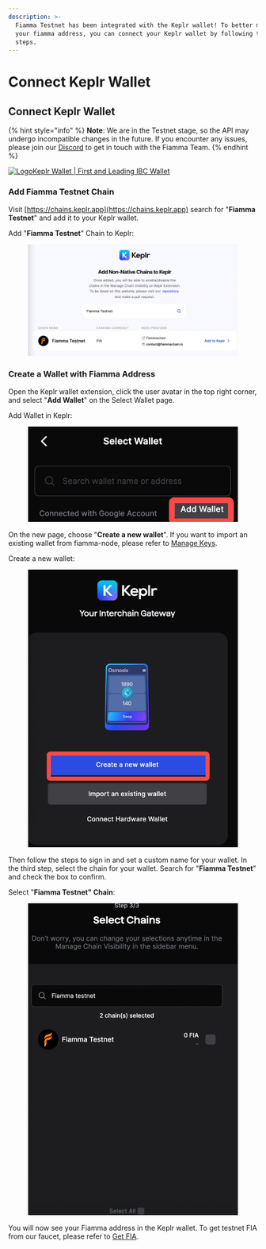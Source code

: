```yaml
---
description: >-
  Fiamma Testnet has been integrated with the Keplr wallet! To better manage
  your fiamma address, you can connect your Keplr wallet by following these
  steps.
---
```


# Connect Keplr Wallet

## Connect Keplr Wallet

{% hint style="info" %}
**Note**: We are in the Testnet stage, so the API may undergo incompatible changes in the future. If you encounter any issues, please join our [Discord](https://discord.com/invite/8mCBXXjgvA) to get in touch with the Fiamma Team.
{% endhint %}

[![Logo](https://assets.website-files.com/61e518f84aa2a6645094f0ad/621751811f62db2c7da50744\_Keplr\_256.png)Keplr Wallet | First and Leading IBC Wallet](https://www.keplr.app/)

### Add Fiamma Testnet Chain

Visit [https://chains.keplr.app](https://chains.keplr.app) search for "**Fiamma Testnet**" and add it to your Keplr wallet.

Add "**Fiamma Testnet**" Chain to Keplr:

<figure><img src="../../.gitbook/assets/fia-keplr.png" alt=""><figcaption></figcaption></figure>

### Create a Wallet with Fiamma Address

Open the Keplr wallet extension, click the user avatar in the top right corner, and select "**Add Wallet**" on the Select Wallet page.

Add Wallet in Keplr:

<figure><img src="../../.gitbook/assets/select-wallet.png" alt=""><figcaption></figcaption></figure>

On the new page, choose "**Create a new wallet**". If you want to import an existing wallet from fiamma-node, please refer to [Manage Keys](../manage-keys.md).

Create a new wallet:

<figure><img src="../../.gitbook/assets/create-new-wallet.png" alt=""><figcaption></figcaption></figure>

Then follow the steps to sign in and set a custom name for your wallet. In the third step, select the chain for your wallet. Search for "**Fiamma Testnet**" and check the box to confirm.

Select "**Fiamma Testnet" Chain**:

<figure><img src="../../.gitbook/assets/select-fiamma.png" alt=""><figcaption></figcaption></figure>

You will now see your Fiamma address in the Keplr wallet. To get testnet FIA from our faucet, please refer to [Get FIA](wallet-and-tokens-1.md).
